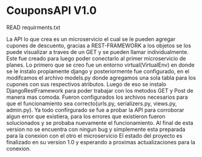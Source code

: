 # CouponsAPI V1.0
READ requirments.txt

  La API lo que crea es un microservicio el cual se le pueden agregar cupones de descuento, gracias a REST-FRAMEWORK a los objetos se los puede visualizar a traves de un GET y se pueden llamar individualmente.
  Este fue creado para luego poder conectarlo al primer microservicio de planes.
  Lo primero que se creo fue un entorno virtual(VirtualEnv) en donde se le instalo propiamente django y posteriormente fue configurado, en el modifcamos el archivo models.py donde agregamos una sola tabla para los cupones con sus respectivos atributos. Luego de eso se instalo DjangoRestFramework para poder trabajar con los metodos GET y Post de manera mas comoda. Fueron configurados los archivos necesarios para que el funcionamiento sea correcto(urls.py, serializers.py, views.py, admin.py). Ya todo confirgurado se fue a probar la API para corroborar algun error que existiera, para los errores que existieron fueron solucionados y se probaba nuevamente el funcionamiento. Al final de esta version no se encuentra con ningun bug y simplemente esta preparada para la conexion con el otro el microservicio
  El estado del proyecto es finalizado en su version 1.0 y esperando a proximas actualizaciones para la conexion.
   
  
